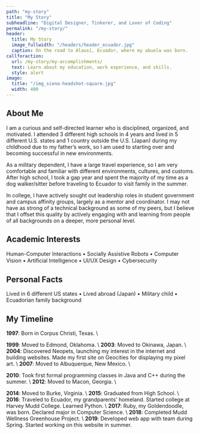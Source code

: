 ```yaml
---
path: "my-story"
title: "My Story"
subheadline: "Digital Designer, Tinkerer, and Lover of Coding"
permalink: "/my-story/"
header:
  title: My Story
  image_fullwidth: "/headers/header_ecuador.jpg"
  caption: On the road to Alausí, Ecuador, where my abuela was born.
callforaction:
  url: /my-story/my-accomplishments/
  text: Learn about my education, work experience, and skills.
  style: alert
image:
  title: "/img_siena-headshot-square.jpg"
  width: 400
---
```


## About Me

I am a curious and self-directed learner who is disciplined, organized, and motivated. I attended 3 different high schools in 4 years and lived in 5 different U.S. states and 1 country outside the U.S. (Japan) during my childhood due to my father’s work, so I am used to starting over and becoming successful in new environments.

As a military dependent, I have a large travel experience, so I am very comfortable and familiar with different environments, cultures, and customs. After high school, I took a gap year and spent the majority of my time as a dog walker/sitter before traveling to Ecuador to visit family in the summer.

In college, I have actively sought out leadership roles in student government and campus affinity groups, largely as a mentor and coordinator. I may not have as strong of a technical background as some of my peers, but I believe that I offset this quality by actively engaging with and learning from people of all backgrounds on a deeper, more personal level.

## Academic Interests

Human-Computer Interactions • Socially Assistive Robots • Computer Vision • Artiﬁcial Intelligence • UI/UX Design • Cybersecurity

## Personal Facts

Lived in 6 different US states • Lived abroad (Japan) • Military child • Ecuadorian family background

## My Timeline

**1997**: Born in Corpus Christi, Texas. \\

<!---__199?__: Father bought first Mac \\ --->

**1999**: Moved to Edmond, Oklahoma. \\
**2003**: Moved to Okinawa, Japan. \\
**2004**: Discovered Neopets, launching my interest in the internet and building websites. Made my first site on Geocities for displaying my pixel art. \\
**2007**: Moved to Albuquerque, New Mexico. \\

<!---__????__: Get my first windows laptop \\ --->

**2010**: Took first formal programming classes in Java and C++ during the summer. \\
**2012**: Moved to Macon, Georgia. \\

<!---__20??__: \\ --->

**2014**: Moved to Burke, Virginia. \\
**2015**: Graduated from High School. \\
**2016**: Traveled to Ecuador, my grandparents' homeland. Started college at Harvey Mudd College. Learned Python. \\
**2017**: Ruby, my Goldendoodle, was born. Declared major in Computer Science. \\
**2018**: Completed Mudd Wellness Greenhouse Project. \\
**2019**: Developed web app with team during Spring. Started working on this website in summer.
